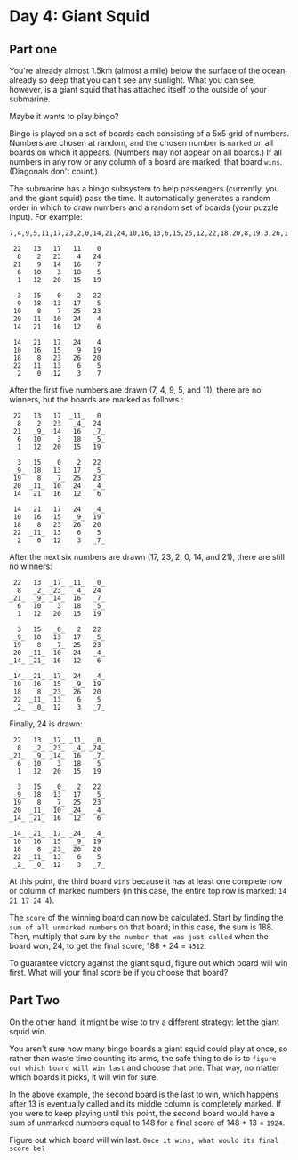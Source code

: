 # Day 4: Giant Squid 

## Part one

You're already almost 1.5km (almost a mile) below the surface of the ocean, already so deep that you can't see any sunlight. What you can see, however, is a giant squid that has attached itself to the outside of your submarine.

Maybe it wants to play bingo?

Bingo is played on a set of boards each consisting of a 5x5 grid of numbers. Numbers are chosen at random, and the chosen number is `marked` on all boards on which it appears. (Numbers may not appear on all boards.) If all numbers in any row or any column of a board are marked, that board `wins`. (Diagonals don't count.)

The submarine has a bingo subsystem to help passengers (currently, you and the giant squid) pass the time. It automatically generates a random order in which to draw numbers and a random set of boards (your puzzle input). For example:

```
7,4,9,5,11,17,23,2,0,14,21,24,10,16,13,6,15,25,12,22,18,20,8,19,3,26,1 
  
 22   13   17   11    0  
  8    2   23    4   24  
 21    9   14   16    7  
  6   10    3   18    5  
  1   12   20   15   19  

  3   15    0    2   22  
  9   18   13   17    5  
 19    8    7   25   23  
 20   11   10   24    4  
 14   21   16   12    6  

 14   21   17   24    4  
 10   16   15    9   19  
 18    8   23   26   20  
 22   11   13    6    5  
  2    0   12    3    7
```  

After the first five numbers are drawn (7, 4, 9, 5, and 11), there are no winners, but the boards are marked as follows :

```
 22   13   17  _11_   0  
  8    2   23   _4_  24  
 21   _9_  14   16   _7_
  6   10    3   18   _5_ 
  1   12   20   15   19  

  3   15    0    2   22  
 _9_  18   13   17   _5_ 
 19    8   _7_  25   23  
 20  _11_  10   24   _4_  
 14   21   16   12    6  

 14   21   17   24   _4_ 
 10   16   15   _9_  19  
 18    8   23   26   20  
 22  _11_  13    6    5  
  2    0   12    3   _7_
```

After the next six numbers are drawn (17, 23, 2, 0, 14, and 21), there are still no winners:

```
 22   13  _17_ _11_  _0_ 
  8   _2_ _23_  _4_  24  
_21_  _9_ _14_  16   _7_
  6   10    3   18   _5_ 
  1   12   20   15   19  

  3   15   _0_   2   22  
 _9_  18   13   17   _5_ 
 19    8   _7_  25   23  
 20  _11_  10   24   _4_  
_14_ _21_  16   12    6  

_14_ _21_ _17_  24   _4_ 
 10   16   15   _9_  19  
 18    8  _23_  26   20  
 22  _11_  13    6    5  
 _2_  _0_  12    3   _7_
```


Finally, 24 is drawn:

```
 22   13  _17_ _11_  _0_ 
  8   _2_ _23_  _4_ _24_ 
_21_  _9_ _14_  16   _7_
  6   10    3   18   _5_ 
  1   12   20   15   19  

  3   15   _0_   2   22  
 _9_  18   13   17   _5_ 
 19    8   _7_  25   23  
 20  _11_  10  _24_  _4_  
_14_ _21_  16   12    6  

_14_ _21_ _17_ _24_  _4_ 
 10   16   15   _9_  19  
 18    8  _23_  26   20  
 22  _11_  13    6    5  
 _2_  _0_  12    3   _7_
```

At this point, the third board `wins` because it has at least one complete row or column of marked numbers (in this case, the entire top row is marked: `14 21 17 24 4`).

The `score` of the winning board can now be calculated. Start by finding the `sum of all unmarked numbers` on that board; in this case, the sum is 188. Then, multiply that sum by `the number that was just called` when the board won, 24, to get the final score, 188 * 24 = `4512`.

To guarantee victory against the giant squid, figure out which board will win first. What will your final score be if you choose that board?

## Part Two 

On the other hand, it might be wise to try a different strategy: let the giant squid win.

You aren't sure how many bingo boards a giant squid could play at once, so rather than waste time counting its arms, the safe thing to do is to `figure out which board will win last` and choose that one. That way, no matter which boards it picks, it will win for sure.

In the above example, the second board is the last to win, which happens after 13 is eventually called and its middle column is completely marked. If you were to keep playing until this point, the second board would have a sum of unmarked numbers equal to 148 for a final score of 148 * 13 = `1924`.

Figure out which board will win last. `Once it wins, what would its final score be?`

